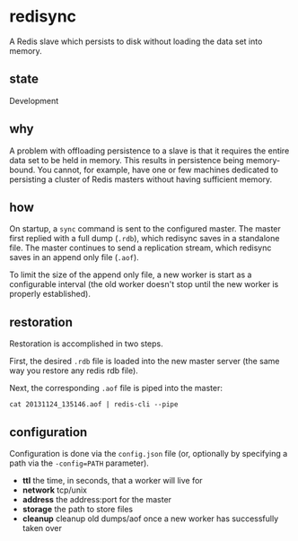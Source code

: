 # redisync
A Redis slave which persists to disk without loading the data set into memory.

## state
Development

## why
A problem with offloading persistence to a slave is that it requires the entire data set to be held in memory. This results in persistence being memory-bound. You cannot, for example, have one or few machines dedicated to persisting a cluster of Redis masters without having sufficient memory.

## how
On startup, a `sync` command is sent to the configured master. The master first replied with a full dump (`.rdb`), which redisync saves in a standalone file. The master continues to send a replication stream, which redisync saves in an append only file (`.aof`).

To limit the size of the append only file, a new worker is start as a configurable interval (the old worker doesn't stop until the new worker is properly established).

## restoration
Restoration is accomplished in two steps.

First, the desired `.rdb` file is loaded into the new master server (the same way you restore any redis rdb file).

Next, the corresponding `.aof` file is piped into the master:

    cat 20131124_135146.aof | redis-cli --pipe

## configuration
Configuration is done via the `config.json` file (or, optionally by specifying a path via the `-config=PATH` parameter).

* **ttl** the time, in seconds, that a worker will live for
* **network** tcp/unix
* **address** the address:port for the master
* **storage** the path to store files
* **cleanup** cleanup old dumps/aof once a new worker has successfully taken over

